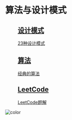 # 算法与设计模式

<div class="leon-home">
    <dl class="leon-nav-list">
        <dd class="leon-nav-list-item">
            <a class="p-link" href="#/magic-code/design-patterns">
                <h2 class='p-title'>设计模式</h2>
                <span class='p-prompt'>23种设计模式</span>
            </a>
        </dd>
        <dd class="leon-nav-list-item">
            <a class="p-link" href="#/magic-code/algorithm">
                <h2 class='p-title'>算法</h2>
                <span class='p-prompt'>经典的算法</span>
            </a>
        </dd>
        <dd class="leon-nav-list-item">
            <a class="p-link" href="#/magic-code/leetcode">
                <h2 class='p-title'>LeetCode</h2>
                <span class='p-prompt'>LeetCode题解</span>
            </a>
        </dd>
    </dl>
</div>

![color]()